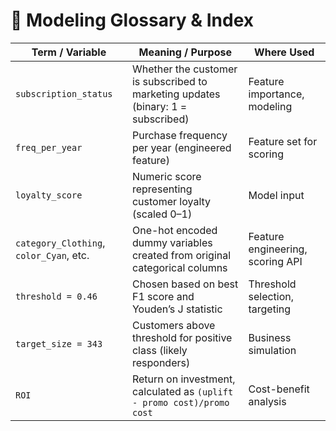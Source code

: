 # 📘 Modeling Glossary & Index

| Term / Variable                         | Meaning / Purpose                                                                | Where Used                       |
| --------------------------------------- | -------------------------------------------------------------------------------- | -------------------------------- |
| `subscription_status`                   | Whether the customer is subscribed to marketing updates (binary: 1 = subscribed) | Feature importance, modeling     |
| `freq_per_year`                         | Purchase frequency per year (engineered feature)                                 | Feature set for scoring          |
| `loyalty_score`                         | Numeric score representing customer loyalty (scaled 0–1)                         | Model input                      |
| `category_Clothing`, `color_Cyan`, etc. | One-hot encoded dummy variables created from original categorical columns        | Feature engineering, scoring API |
| `threshold = 0.46`                      | Chosen based on best F1 score and Youden’s J statistic                           | Threshold selection, targeting   |
| `target_size = 343`                     | Customers above threshold for positive class (likely responders)                 | Business simulation              |
| `ROI`                                   | Return on investment, calculated as `(uplift - promo cost)/promo cost`           | Cost-benefit analysis            |

